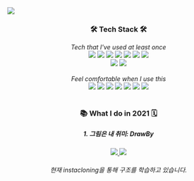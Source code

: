 <img src="https://capsule-render.vercel.app/api?type=waving&height=300&section=header&text=Min&fontSize=90&desc=유저경험을%20가장먼저%20생각하는%20개발자가%20되겠습니다.&fontAlignY=40&descAlignY=60"/>


<div align="center">
  <h3>🛠 Tech Stack 🛠</h3>
  <i>Tech that I've used at least once</i>
  <div>
    <img src="https://img.shields.io/badge/Python-1e415e?style=flat-square&logo=Python&logoColor=white"/>
    <img src="https://img.shields.io/badge/C-5f92c6?style=flat-square&logo=C&logoColor=white"/>
    <img src="https://img.shields.io/badge/C++-005694?style=flat-square&logo=C%2b%2b&logoColor=white"/>
    <img src="https://img.shields.io/badge/React-46caf3?style=flat-square&logo=React&logoColor=white"/>
    <img src="https://img.shields.io/badge/Javascript-ebd519?style=flat-square&logo=Javascript&logoColor=white&fontColor=white"/>
    <img src="https://img.shields.io/badge/HTML5-d84b26?style=flat-square&logo=html5&logoColor=white"/>
    <img src="https://img.shields.io/badge/CSS3-148bc8?style=flat-square&logo=css3&logoColor=white"/>
  </div>
  <div>
    <img src="https://img.shields.io/badge/Prisma-27313f?style=flat-square&logo=prisma&logoColor=white"/>
    <img src="https://img.shields.io/badge/ApolloGraphQL-a300f0?style=flat-square&logo=apollographql&logoColor=white"/>

  </div>
  <br/>
  <i>Feel comfortable when I use this</i>
  <div>
    <img src="https://img.shields.io/badge/React-46caf3?style=flat-square&logo=React&logoColor=white"/>
    <img src="https://img.shields.io/badge/styled_component-004070?style=flat-square&logo=styled-components
&logoColor=white"/>
    <img src="https://img.shields.io/badge/Javascript-ebd519?style=flat-square&logo=Javascript&logoColor=white&fontColor=white"/>
    <img src="https://img.shields.io/badge/HTML5-d84b26?style=flat-square&logo=html5&logoColor=white"/>
    <img src="https://img.shields.io/badge/CSS3-148bc8?style=flat-square&logo=css3&logoColor=white"/>
    <img src="https://img.shields.io/badge/Prisma-27313f?style=flat-square&logo=prisma&logoColor=white"/>
    <img src="https://img.shields.io/badge/ApolloGraphQL-a300f0?style=flat-square&logo=apollographql&logoColor=white"/>
  </div>
    

</div>
<br />
<div align="center">
<h3> 📚 What I do in 2021 🗓 </h4>
<h5>1. 그림은 내 취미: DrawBy</h5>
  
<a href="https://github.com/MinGookK/instaclone-backend">
<img src="https://img.shields.io/badge/Backend-004070?style=flat-square&logo=&logoColor=white"/>
</a>
<a href="https://github.com/MinGookK/instaclone-web">
<img src="https://img.shields.io/badge/Frontend-309030?style=flat-square&logo=&logoColor=white"/>
</a>
<h6>
현재 instacloning을 통해 구조를 학습하고 있습니다.
</h6>




<!--
**MinGookK/MinGookK** is a ✨ _special_ ✨ repository because its `README.md` (this file) appears on your GitHub profile.

Here are some ideas to get you started:

- 🔭 I’m currently working on ...
- 🌱 I’m currently learning ...
- 👯 I’m looking to collaborate on ...
- 🤔 I’m looking for help with ...
- 💬 Ask me about ...
- 📫 How to reach me: ...
- 😄 Pronouns: ...
- ⚡ Fun fact: ...
-->
